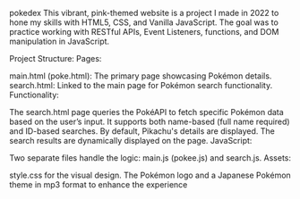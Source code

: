  p o k e d e x 
 
This vibrant, pink-themed website is a project I made in 2022 to hone my skills with HTML5, CSS, and Vanilla JavaScript. The goal was to practice working with RESTful APIs, Event Listeners, functions, and DOM manipulation in JavaScript.

Project Structure:
Pages:

main.html (poke.html): The primary page showcasing Pokémon details.
search.html: Linked to the main page for Pokémon search functionality.
Functionality:

The search.html page queries the PokéAPI to fetch specific Pokémon data based on the user’s input. It supports both name-based (full name required) and ID-based searches. By default, Pikachu's details are displayed.
The search results are dynamically displayed on the page.
JavaScript:

Two separate files handle the logic: main.js (pokee.js) and search.js.
Assets:

style.css for the visual design.
The Pokémon logo and a Japanese Pokémon theme in mp3 format to enhance the experience
